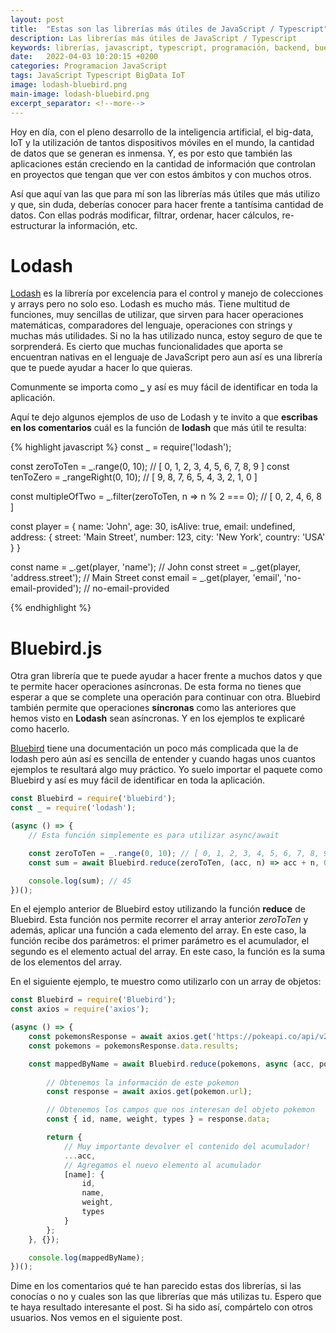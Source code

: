```yaml
---
layout: post
title:  "Estas son las librerías más útiles de JavaScript / Typescript"
description: Las librerías más útiles de JavaScript / Typescript
keywords: librerías, javascript, typescript, programación, backend, buenas practicas, back-end, node.js, nodejs
date:   2022-04-03 10:20:15 +0200
categories: Programacion JavaScript
tags: JavaScript Typescript BigData IoT
image: lodash-bluebird.png
main-image: lodash-bluebird.png
excerpt_separator: <!--more-->
---
```

Hoy en día, con el pleno desarrollo de la inteligencia artificial, el big-data, IoT y la utilización de tantos dispositivos móviles en el mundo, la cantidad de datos que se generan es inmensa. Y, es por esto que también las aplicaciones están creciendo en la cantidad de información que controlan en proyectos que tengan que ver con estos ámbitos y con muchos otros.

Así que aquí van las que para mí son las librerías más útiles que más utilizo y que, sin duda, deberías conocer para hacer frente a tantísima cantidad de datos. Con ellas podrás modificar, filtrar, ordenar, hacer cálculos, re-estructurar la información, etc.

# Lodash
[Lodash](https://lodash.com/) es la librería por excelencia para el control y manejo de colecciones y arrays pero no solo eso. Lodash es mucho más. Tiene multitud de funciones, muy sencillas de utilizar, que sirven para hacer operaciones matemáticas, comparadores del lenguaje, operaciones con strings y muchas más utilidades. Si no la has utilizado nunca, estoy seguro de que te sorprenderá. Es cierto que muchas funcionalidades que aporta se encuentran nativas en el lenguaje de JavaScript pero aun así es una librería que te puede ayudar a hacer lo que quieras.

Comunmente se importa como **_** y así es muy fácil de identificar en toda la aplicación.

Aquí te dejo algunos ejemplos de uso de Lodash y te invito a que **escribas en los comentarios** cuál es la función de **lodash** que más útil te resulta:

{% highlight javascript %}
const _ = require('lodash');

const zeroToTen = _.range(0, 10); // [ 0, 1, 2, 3, 4, 5, 6, 7, 8, 9 ]
const tenToZero = _rangeRight(0, 10); // [ 9, 8, 7, 6, 5, 4, 3, 2, 1, 0 ]

const multipleOfTwo = _.filter(zeroToTen, n => n % 2 === 0); // [ 0, 2, 4, 6, 8 ]

const player = {
	name: 'John',
	age: 30,
	isAlive: true,
	email: undefined,
	address: {
		street: 'Main Street',
		number: 123,
		city: 'New York',
		country: 'USA'
	}
}

const name = _.get(player, 'name'); // John
const street = _.get(player, 'address.street'); // Main Street
const email = _.get(player, 'email', 'no-email-provided'); // no-email-provided

{% endhighlight %}

# Bluebird.js
Otra gran librería que te puede ayudar a hacer frente a muchos datos y que te permite hacer operaciones asíncronas. De esta forma no tienes que esperar a que se complete una operación para continuar con otra. Bluebird también permite que operaciones **síncronas** como las anteriores que hemos visto en **Lodash** sean asíncronas. Y en los ejemplos te explicaré como hacerlo.

[Bluebird](http://bluebirdjs.com/) tiene una documentación un poco más complicada que la de lodash pero aún así es sencilla de entender y cuando hagas unos cuantos ejemplos te resultará algo muy práctico. Yo suelo importar el paquete como Bluebird y así es muy fácil de identificar en toda la aplicación.

```javascript
const Bluebird = require('bluebird');
const _ = require('lodash');

(async () => {
	// Esta función simplemente es para utilizar async/await

	const zeroToTen = _.range(0, 10); // [ 0, 1, 2, 3, 4, 5, 6, 7, 8, 9 ]
	const sum = await Bluebird.reduce(zeroToTen, (acc, n) => acc + n, 0);

	console.log(sum); // 45
})();
```

En el ejemplo anterior de Bluebird estoy utilizando la función **reduce** de Bluebird. Esta función nos permite recorrer el array anterior *zeroToTen* y además, aplicar una función a cada elemento del array. En este caso, la función recibe dos parámetros: el primer parámetro es el acumulador, el segundo es el elemento actual del array. En este caso, la función es la suma de los elementos del array.

En el siguiente ejemplo, te muestro como utilizarlo con un array de objetos:

```javascript
const Bluebird = require('Bluebird');
const axios = require('axios');

(async () => {
	const pokemonsResponse = await axios.get('https://pokeapi.co/api/v2/pokemon/');
	const pokemons = pokemonsResponse.data.results;

	const mappedByName = await Bluebird.reduce(pokemons, async (acc, pokemon) => {
		
		// Obtenemos la información de este pokemon
		const response = await axios.get(pokemon.url);

		// Obtenemos los campos que nos interesan del objeto pokemon
		const { id, name, weight, types } = response.data;

		return {
			// Muy importante devolver el contenido del acumulador!
			...acc,
			// Agregamos el nuevo elemento al acumulador
			[name]: {
			 	id,
				name,
				weight,
				types
			}
		};
	}, {});

	console.log(mappedByName);
})();
```

Dime en los comentarios qué te han parecido estas dos librerías, si las conocías o no y cuales son las que librerías que más utilizas tu. Espero que te haya resultado interesante el post. Si ha sido así, compártelo con otros usuarios. Nos vemos en el siguiente post.
